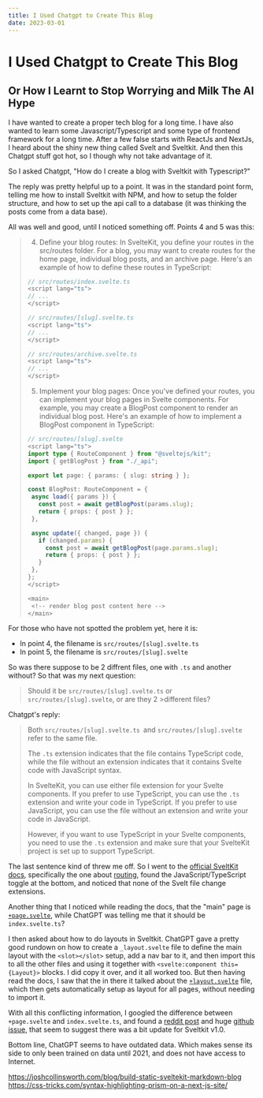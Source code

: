 ```yaml
---
title: I Used Chatgpt to Create This Blog
date: 2023-03-01
---
```

# I Used Chatgpt to Create This Blog

## Or How I Learnt to Stop Worrying and Milk The AI Hype

I have wanted to create a proper tech blog for a long time. I have also wanted to learn some Javascript/Typescript and some type of frontend framework for a long time. After a few false starts with ReactJs and NextJs, I heard about the shiny new thing called Svelt and Sveltkit. And then this Chatgpt stuff got hot, so I though why not take advantage of it.

So I asked Chatgpt, "How do I create a blog with Sveltkit with Typescript?"

The reply was pretty helpful up to a point. It was in the standard point form, telling me how to install Sveltkit with NPM, and how to setup the folder structure, and how to set up the api call to a database (it was thinking the posts come from a data base).

All was well and good, until I noticed something off. Points 4 and 5 was this:

> 4. Define your blog routes: In SvelteKit, you define your routes in the src/routes folder. For a blog, you may want to create routes for the home page, individual blog posts, and an archive page. Here's an example of how to define these routes in TypeScript: 
>```typescript
>// src/routes/index.svelte.ts
><script lang="ts">
>// ...
></script>
>
>// src/routes/[slug].svelte.ts
><script lang="ts">
>// ...
></script>
>
>// src/routes/archive.svelte.ts
><script lang="ts">
>// ...
></script>
>```
>5. Implement your blog pages: Once you've defined your routes, you can implement your blog pages in Svelte components. For example, you may create a BlogPost component to render an individual blog post. Here's an example of how to implement a BlogPost component in TypeScript:
>```typescript
>// src/routes/[slug].svelte
><script lang="ts">
>import type { RouteComponent } from "@sveltejs/kit";
>import { getBlogPost } from "./_api";
>
>export let page: { params: { slug: string } };
>
>const BlogPost: RouteComponent = {
>  async load({ params }) {
>    const post = await getBlogPost(params.slug);
>    return { props: { post } };
>  },
>
>  async update({ changed, page }) {
>    if (changed.params) {
>      const post = await getBlogPost(page.params.slug);
>      return { props: { post } };
>    }
>  },
>};
></script>
>
><main>
>  <!-- render blog post content here -->
></main>
>```

For those who have not spotted the problem yet, here it is: 
- In point 4, the filename is `src/routes/[slug].svelte.ts`
- In point 5, the filename is `src/routes/[slug].svelte`

So was there suppose to be 2 diffrent files, one with `.ts` and another without? So that was my next question:

>Should it be `src/routes/[slug].svelte.ts` or `src/routes/[slug].svelte`, or are they 2 >different files?

Chatgpt's reply:
>Both `src/routes/[slug].svelte.ts `and `src/routes/[slug].svelte` refer to the same file.
>
>The `.ts` extension indicates that the file contains TypeScript code, while the file without an extension indicates that it contains Svelte code with JavaScript syntax.
>
>In SvelteKit, you can use either file extension for your Svelte components. If you prefer to use TypeScript, you can use the `.ts` extension and write your code in TypeScript. If you prefer to use JavaScript, you can use the file without an extension and write your code in JavaScript.
>
>However, if you want to use TypeScript in your Svelte components, you need to use the `.ts` extension and make sure that your SvelteKit project is set up to support TypeScript.

The last sentence kind of threw me off. So I went to the [official SveltKit docs](https://kit.svelte.dev/docs/introduction), specifically the one about [routing](https://kit.svelte.dev/docs/routing), found the JavaScript/TypeScript toggle at the bottom, and noticed that none of the Svelt file change extensions. 

Another thing that I noticed while reading the docs, that the "main" page is [`+page.svelte`](https://kit.svelte.dev/docs/routing#page), while ChatGPT was telling me that it should be `index.svelte.ts`? 

I then asked about how to do layouts in Sveltkit. ChatGPT gave a pretty good rundown on how to create a `_layout.svelte` file to define the main layout with the `<slot></slot>` setup, add a nav bar to it, and then import this to all the other files and using it together with `<svelte:component this={Layout}>` blocks. I did copy it over, and it all worked too. But then having read the docs, I saw that the in there it talked about the [`+layout.svelte`](https://kit.svelte.dev/docs/routing#layout) file, which then gets automatically setup as layout for all pages, without needing to import it.

With all this conflicting information, I googled the difference between `+page.svelte` and `index.svelte.ts`, and found a [reddit post](https://www.reddit.com/r/sveltejs/comments/wytxl2/why_did_sveltekit_adopt_the_pagesvelte_routing/) and huge [github issue](https://github.com/sveltejs/kit/discussions/5748), that seem to suggest there was a bit update for Sveltkit v1.0.

Bottom line, ChatGPT seems to have outdated data. Which makes sense its side to only been trained on data until 2021, and does not have access to Internet.


https://joshcollinsworth.com/blog/build-static-sveltekit-markdown-blog
https://css-tricks.com/syntax-highlighting-prism-on-a-next-js-site/